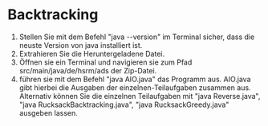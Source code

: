 # Backtracking

1. Stellen Sie mit dem Befehl "java --version" im Terminal sicher, dass die neuste Version von java installiert ist.
2. Extrahieren Sie die Heruntergeladene Datei.
3. Öffnen sie ein Terminal und navigieren sie zum Pfad src/main/java/de/hsrm/ads der Zip-Datei.
4. führen sie mit dem Befehl "java AIO.java" das Programm aus.
   AIO.java gibt hierbei die Ausgaben der einzelnen-Teilaufgaben zusammen aus.
   Alternativ können Sie die einzelnen Teilaufgaben mit "java Reverse.java", "java RucksackBacktracking.java", "java RucksackGreedy.java" ausgeben lassen.
  
